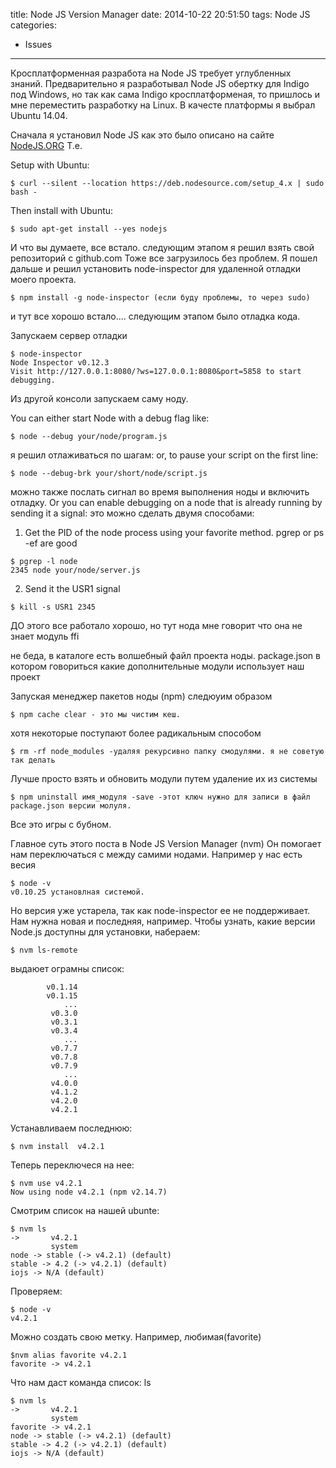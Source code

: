 title: Node JS Version Manager
date: 2014-10-22 20:51:50
tags: Node JS
categories:
 - Issues
---
Кросплатформенная разработа на Node JS требует углубленных знаний.
Предварительно я разработывал Node JS обертку для Indigo под Windows,
но так как сама Indigo кросплатформеная, то пришлось и мне переместить разработку 
на Linux. В качесте платформы я выбрал Ubuntu 14.04.

Сначала я установил Node JS как это было описано на сайте [NodeJS.ORG](https://nodejs.org/en/download/package-manager/)
Т.е.

Setup with Ubuntu:
```
$ curl --silent --location https://deb.nodesource.com/setup_4.x | sudo bash -
```
Then install with Ubuntu:
```
$ sudo apt-get install --yes nodejs
```
И что вы думаете, все встало. 
следующим этапом я решил взять свой репозиторий с github.com
Тоже все загрузилось без проблем. 
Я пошел дальше и решил установить node-inspector для удаленной отладки моего проекта.
```
$ npm install -g node-inspector (если буду проблемы, то через sudo)
```
и тут все хорошо встало....
следующим этапом было отладка кода.

Запускаем сервер отладки
```
$ node-inspector
Node Inspector v0.12.3
Visit http://127.0.0.1:8080/?ws=127.0.0.1:8080&port=5858 to start debugging.
```
Из другой консоли запускаем саму ноду.

You can either start Node with a debug flag like:
```
$ node --debug your/node/program.js
```
я решил отлаживаться по шагам:
or, to pause your script on the first line:
```
$ node --debug-brk your/short/node/script.js
```
можно также послать сигнал во время выполнения ноды и включить отладку.
Or you can enable debugging on a node that is already running by sending it a signal:
это можно сделать двумя способами:
1. Get the PID of the node process using your favorite method. pgrep or ps -ef are good
```
$ pgrep -l node
2345 node your/node/server.js
```
2. Send it the USR1 signal
```
$ kill -s USR1 2345
```

ДО этого все работало хорошо, но тут нода мне говорит что она не знает
модуль ffi

не беда, в каталоге есть волшебный файл проекта ноды. package.json 
в котором говориться какие дополнительные модули использует наш проект

Запуская менеджер пакетов ноды (npm) следюуим образом
```
$ npm cache clear - это мы чистим кеш.
```
хотя некоторые поступают более радикальным способом
```
$ rm -rf node_modules -удаляя рекурсивно папку смодулями. я не советую так делать
```
Лучше просто взять и обновить модули путем удаление их из системы 
```
$ npm uninstall имя_модуля -save -этот ключ нужно для записи в файл package.json версии молуля.
```
Все это игры с бубном.

Главное суть этого поста в Node JS Version Manager (nvm)
Он помогает нам переключаться с между самими нодами.
Например у нас есть весия 

```
$ node -v
v0.10.25 установлная системой.
```
Но версия уже устарела, так как node-inspector ее не поддерживает.
Нам нужна новая и последняя, например.
Чтобы узнать, какие версии Node.js доступны для установки, набераем:
```
$ nvm ls-remote
```
выдаюет ограмны список:


```
        v0.1.14
        v0.1.15
            ...
         v0.3.0
         v0.3.1
         v0.3.4
            ...
         v0.7.7
         v0.7.8
         v0.7.9
            ...
         v4.0.0
         v4.1.2
         v4.2.0
         v4.2.1
```
Устанавливаем последнюю:
```
$ nvm install  v4.2.1
```
Теперь переключеся на нее:
```
$ nvm use v4.2.1
Now using node v4.2.1 (npm v2.14.7)
```

Смотрим список на нашей ubunte:

```
$ nvm ls
->       v4.2.1
         system
node -> stable (-> v4.2.1) (default)
stable -> 4.2 (-> v4.2.1) (default)
iojs -> N/A (default)
```

Проверяем:
```
$ node -v
v4.2.1
```
Можно создать свою метку. Например, любимая(favorite)
```
$nvm alias favorite v4.2.1
favorite -> v4.2.1
```
Что нам даст команда список: ls
```
$ nvm ls
->       v4.2.1
         system
favorite -> v4.2.1
node -> stable (-> v4.2.1) (default)
stable -> 4.2 (-> v4.2.1) (default)
iojs -> N/A (default)
```






